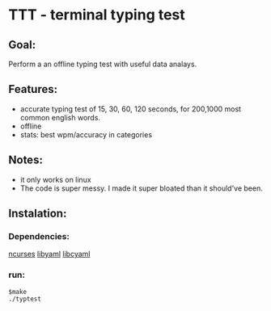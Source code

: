 # TTT - terminal typing test
## Goal:
Perform a an offline typing test with useful data analays.

## Features:
- accurate typing test of 15, 30, 60, 120 seconds, for 200,1000 most common english words.
- offline
- stats: best wpm/accuracy in categories 


## Notes:

* it only works on linux
* The code is super messy. I made it super bloated than it should've been.

## Instalation:

### Dependencies:
[ncurses](https://invisible-island.net/ncurses/#downloads)
[libyaml](https://github.com/yaml/libyaml)
[libcyaml](https://github.com/tlsa/libcyaml?tab=readme-ov-file)

### run:

    $make
    ./typtest
